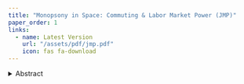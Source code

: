 ```yaml
---
title: "Monopsony in Space: Commuting & Labor Market Power (JMP)"
paper_order: 1
links:
  - name: Latest Version
    url: "/assets/pdf/jmp.pdf"
    icon: fas fa-download
---
```


<details>
  <summary>Abstract</summary>
  <p>Around 40% of employees in Canada work within 5 km of their place of residence, indicating that workers' set of suitable employers are limited by high commuting costs. I leverage a subway expansion in Vancouver to show that workers who gained subway access experienced an increase in earnings by 1.5%, and conditional on switching jobs traveled farther to their new employer. I build and identify a two-sided labor market matching model featuring wage-posting, \textit{explicit} commuting costs, and residential choice. I allow labor markets to be porous and use commuting flows to identify indifference curves between earnings and commuting. Model simulations show that estimated treatment effects from the expansion are driven by a reallocation of workers to more productive firms. Using a model-based concentration index I show that labor market concentration dropped by 10-35% in treated areas. Finally, I use the model to show that the distribution of firms across space explains 15% of the spatial variation in wage markdowns within cities. These results demonstrate the ability of the model to analyze the relationship between commuting costs, labor market power, and worker-firm matching at granular geographic levels.</p>
</details>